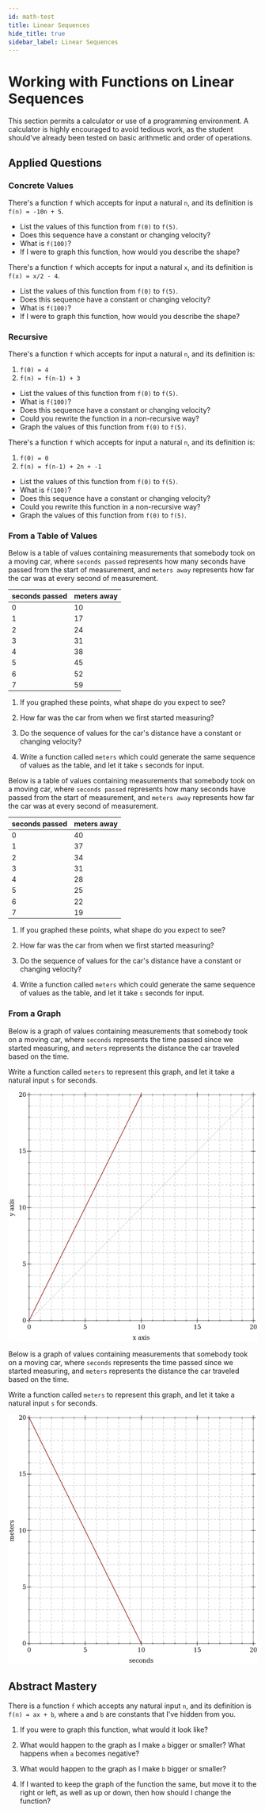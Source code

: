 ```yaml
---
id: math-test
title: Linear Sequences
hide_title: true
sidebar_label: Linear Sequences
---
```


# Working with Functions on Linear Sequences

This section permits a calculator or use of a programming environment. A 
calculator is highly encouraged to avoid tedious work, as the student should've 
already been tested on basic arithmetic and order of operations.

## Applied Questions

### Concrete Values

There's a function `f` which accepts for input a natural `n`, and its definition 
is `f(n) = -10n + 5`.

- List the values of this function from `f(0)` to `f(5)`.
- Does this sequence have a constant or changing velocity?
- What is `f(100)`?
- If I were to graph this function, how would you describe the shape?

There's a function `f` which accepts for input a natural `x`, and its definition 
is `f(x) = x/2 - 4`.

- List the values of this function from `f(0)` to `f(5)`.
- Does this sequence have a constant or changing velocity?
- What is `f(100)`?
- If I were to graph this function, how would you describe the shape?

### Recursive

There's a function `f` which accepts for input a natural `n`, and its definition 
is:   
   1. `f(0) = 4`
   2. `f(n) = f(n-1) + 3`
- List the values of this function from `f(0)` to `f(5)`.
- What is `f(100)`?
- Does this sequence have a constant or changing velocity?
- Could you rewrite the function in a non-recursive way?
- Graph the values of this function from `f(0)` to `f(5)`.

There's a function `f` which accepts for input a natural `n`, and its definition 
is:
   1. `f(0) = 0`
   2. `f(n) = f(n-1) + 2n + -1`

- List the values of this function from `f(0)` to `f(5)`.
- What is `f(100)`?
- Does this sequence have a constant or changing velocity?
- Could you rewrite this function in a non-recursive way?
- Graph the values of this function from `f(0)` to `f(5)`.

### From a Table of Values

Below is a table of values containing measurements that somebody took on a
moving car, where `seconds passed` represents how many seconds have passed from
the start of measurement, and `meters away` represents how far the car was at
every second of measurement.

seconds passed | meters away
-------------- | -----------
0              | 10
1              | 17
2              | 24
3              | 31
4              | 38
5              | 45
6              | 52
7              | 59

1. If you graphed these points, what shape do you expect to see?

2. How far was the car from when we first started measuring?

3. Do the sequence of values for the car's distance have a constant or changing
   velocity?

4. Write a function called `meters` which could generate the same sequence of
   values as the table, and let it take `s` seconds for input.

Below is a table of values containing measurements that somebody took on a
moving car, where `seconds passed` represents how many seconds have passed from
the start of measurement, and `meters away` represents how far the car was at
every second of measurement.

seconds passed | meters away
-------------- | -----------
0              | 40
1              | 37
2              | 34
3              | 31
4              | 28
5              | 25
6              | 22
7              | 19

1. If you graphed these points, what shape do you expect to see?

2. How far was the car from when we first started measuring?

3. Do the sequence of values for the car's distance have a constant or changing
   velocity?

4. Write a function called `meters` which could generate the same sequence of
   values as the table, and let it take `s` seconds for input.

### From a Graph

Below is a graph of values containing measurements that somebody took on a
moving car, where `seconds` represents the time passed since we started
measuring, and `meters` represents the distance the car traveled based on the
time.

Write a function called `meters` to represent this graph, and let it take a
natural input `s` for seconds.

![test-2.png](/img/test-2.png)

Below is a graph of values containing measurements that somebody took on a
moving car, where `seconds` represents the time passed since we started
measuring, and `meters` represents the distance the car traveled based on the
time.

Write a function called `meters` to represent this graph, and let it take a
natural input `s` for seconds.

![test-1.png](/img/test-1.png)

## Abstract Mastery

There is a function `f` which accepts any natural input `n`, and its definition
is `f(n) = ax + b`, where `a` and `b` are constants that I've hidden from you.

1. If you were to graph this function, what would it look like?

2. What would happen to the graph as I make `a` bigger or smaller? What happens
   when `a` becomes negative?

3. What would happen to the graph as I make `b` bigger or smaller?

4. If I wanted to keep the graph of the function the same, but move it to the
   right or left, as well as up or down, then how should I change the function?
